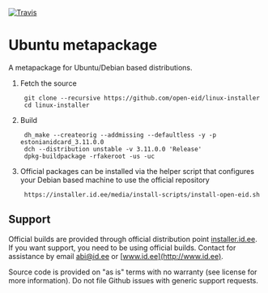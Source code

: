 [![Travis](https://img.shields.io/travis/open-eid/linux-installer.svg)](https://travis-ci.org/open-eid/linux-installer)

Ubuntu metapackage
==================

A metapackage for Ubuntu/Debian based distributions.

1. Fetch the source

        git clone --recursive https://github.com/open-eid/linux-installer
        cd linux-installer

2. Build

        dh_make --createorig --addmissing --defaultless -y -p estonianidcard_3.11.0.0
        dch --distribution unstable -v 3.11.0.0 'Release'
        dpkg-buildpackage -rfakeroot -us -uc

3. Official packages can be installed via the helper script that configures your Debian based machine to use the official repository

        https://installer.id.ee/media/install-scripts/install-open-eid.sh

## Support
Official builds are provided through official distribution point [installer.id.ee](https://installer.id.ee). If you want support, you need to be using official builds. Contact for assistance by email [abi@id.ee](mailto:abi@id.ee) or [www.id.ee](http://www.id.ee).

Source code is provided on "as is" terms with no warranty (see license for more information). Do not file Github issues with generic support requests.
